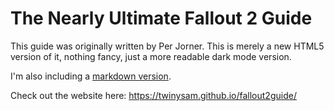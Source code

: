 # The Nearly Ultimate Fallout 2 Guide 

This guide was originally written by Per Jorner. This is merely a new HTML5 version of it, nothing fancy, just a more readable dark mode version.

I'm also including a [markdown version](https://github.com/twinysam/fallout2guide/blob/master/fallout2.md).

Check out the website here: https://twinysam.github.io/fallout2guide/
